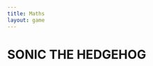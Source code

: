 ```yaml
---
title: Maths
layout: game
---
```

# SONIC THE HEDGEHOG
<div style="width:640px;height:480px;max-width:100%">
        <div id="game"></div>
      </div>
<script>
            EJS_player = "#game";
            EJS_core = "segaMD";
            EJS_gameName = "SONIC1";
            EJS_AdUrl = "";
            EJS_color = "#0064ff";
            EJS_startOnLoaded = true;
            EJS_pathtodata = "https://rawcdn.githack.com/EmulatorJS/EmulatorJS/main/data/";
            EJS_gameUrl = "https://files.wockrland.me/game/sonic1.md";
</script>
<script src="https://rawcdn.githack.com/EmulatorJS/EmulatorJS/main/data/loader.js"></script>
